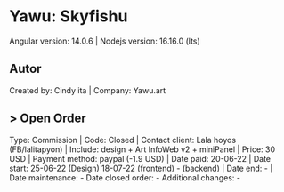 # Yawu: Skyfishu

Angular version: 14.0.6 | 
Nodejs version: 16.16.0 (lts)

## Autor

Created by: Cindy ita | 
Company: Yawu.art

## > Open Order

Type: Commission | 
Code: Closed | 
Contact client: Lala hoyos (FB/lalitapyon) | 
Include: design + Art InfoWeb v2 + miniPanel | 
Price: 30 USD | 
Payment method: paypal (-1.9 USD) | 
Date paid: 20-06-22 | 
Date start: 25-06-22 (Design) 18-07-22 (frontend) - (backend) | 
Date end: - | 
Date maintenance: - 
Date closed order: - 
Additional changes: -



